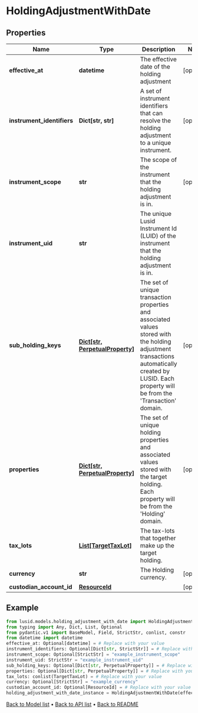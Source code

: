 # HoldingAdjustmentWithDate

## Properties
Name | Type | Description | Notes
------------ | ------------- | ------------- | -------------
**effective_at** | **datetime** | The effective date of the holding adjustment | [optional] 
**instrument_identifiers** | **Dict[str, str]** | A set of instrument identifiers that can resolve the holding adjustment to a unique instrument. | [optional] 
**instrument_scope** | **str** | The scope of the instrument that the holding adjustment is in. | [optional] 
**instrument_uid** | **str** | The unique Lusid Instrument Id (LUID) of the instrument that the holding adjustment is in. | 
**sub_holding_keys** | [**Dict[str, PerpetualProperty]**](PerpetualProperty.md) | The set of unique transaction properties and associated values stored with the holding adjustment transactions automatically created by LUSID. Each property will be from the &#39;Transaction&#39; domain. | [optional] 
**properties** | [**Dict[str, PerpetualProperty]**](PerpetualProperty.md) | The set of unique holding properties and associated values stored with the target holding. Each property will be from the &#39;Holding&#39; domain. | [optional] 
**tax_lots** | [**List[TargetTaxLot]**](TargetTaxLot.md) | The tax-lots that together make up the target holding. | 
**currency** | **str** | The Holding currency. | [optional] 
**custodian_account_id** | [**ResourceId**](ResourceId.md) |  | [optional] 
## Example

```python
from lusid.models.holding_adjustment_with_date import HoldingAdjustmentWithDate
from typing import Any, Dict, List, Optional
from pydantic.v1 import BaseModel, Field, StrictStr, conlist, constr
from datetime import datetime
effective_at: Optional[datetime] = # Replace with your value
instrument_identifiers: Optional[Dict[str, StrictStr]] = # Replace with your value
instrument_scope: Optional[StrictStr] = "example_instrument_scope"
instrument_uid: StrictStr = "example_instrument_uid"
sub_holding_keys: Optional[Dict[str, PerpetualProperty]] = # Replace with your value
properties: Optional[Dict[str, PerpetualProperty]] = # Replace with your value
tax_lots: conlist(TargetTaxLot) = # Replace with your value
currency: Optional[StrictStr] = "example_currency"
custodian_account_id: Optional[ResourceId] = # Replace with your value
holding_adjustment_with_date_instance = HoldingAdjustmentWithDate(effective_at=effective_at, instrument_identifiers=instrument_identifiers, instrument_scope=instrument_scope, instrument_uid=instrument_uid, sub_holding_keys=sub_holding_keys, properties=properties, tax_lots=tax_lots, currency=currency, custodian_account_id=custodian_account_id)

```

[Back to Model list](../README.md#documentation-for-models) &#8226; [Back to API list](../README.md#documentation-for-api-endpoints) &#8226; [Back to README](../README.md)

